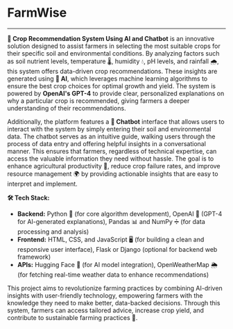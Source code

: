 # FarmWise


---

**🌾 Crop Recommendation System Using AI and Chatbot** is an innovative solution designed to assist farmers in selecting the most suitable crops for their specific soil and environmental conditions. By analyzing factors such as soil nutrient levels, temperature 🌡️, humidity 💧, pH levels, and rainfall 🌧️, this system offers data-driven crop recommendations. These insights are generated using **🤖 AI**, which leverages machine learning algorithms to ensure the best crop choices for optimal growth and yield. The system is powered by **OpenAI's GPT-4** to provide clear, personalized explanations on why a particular crop is recommended, giving farmers a deeper understanding of their recommendations.

Additionally, the platform features a **💬 Chatbot** interface that allows users to interact with the system by simply entering their soil and environmental data. The chatbot serves as an intuitive guide, walking users through the process of data entry and offering helpful insights in a conversational manner. This ensures that farmers, regardless of technical expertise, can access the valuable information they need without hassle. The goal is to enhance agricultural productivity 🚜, reduce crop failure rates, and improve resource management 🌍 by providing actionable insights that are easy to interpret and implement.

**🛠️ Tech Stack:**
- **Backend:** Python 🐍 (for core algorithm development), OpenAI 🤖 (GPT-4 for AI-generated explanations), Pandas 📊 and NumPy ➗ (for data processing and analysis)
- **Frontend:** HTML, CSS, and JavaScript 🖥️ (for building a clean and responsive user interface), Flask or Django (optional for backend web framework)
- **APIs:** Hugging Face 🤗 (for AI model integration), OpenWeatherMap 🌦️ (for fetching real-time weather data to enhance recommendations)


This project aims to revolutionize farming practices by combining AI-driven insights with user-friendly technology, empowering farmers with the knowledge they need to make better, data-backed decisions. Through this system, farmers can access tailored advice, increase crop yield, and contribute to sustainable farming practices 🌱.



